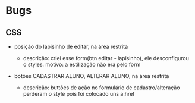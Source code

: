 # Bugs

## CSS

- posição do lapisinho de editar, na área restrita
  - descrição: criei esse form(btn editar - lapisinho), ele desconfigurou o styles.
 motivo: a estilização não era pelo form

- botões CADASTRAR ALUNO, ALTERAR ALUNO, na área restrita
  - descrição: buttões de ação no formulário de cadastro/alteração perderam o style pois foi colocado uns a:href